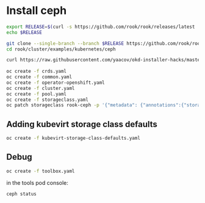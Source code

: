 # Install ceph

``` bash
export RELEASE=$(curl -s https://github.com/rook/rook/releases/latest  | grep -o "v[0-9]\.[0-9]*\.[0-9]*")
echo $RELEASE

git clone --single-branch --branch $RELEASE https://github.com/rook/rook.git
cd rook/cluster/examples/kubernetes/ceph

curl https://raw.githubusercontent.com/yaacov/okd-installer-hacks/master/ceph/storageclass.yaml > storageclass.yaml
 
oc create -f crds.yaml
oc create -f common.yaml
oc create -f operator-openshift.yaml
oc create -f cluster.yaml
oc create -f pool.yaml
oc create -f storageclass.yaml
oc patch storageclass rook-ceph -p '{"metadata": {"annotations":{"storageclass.kubernetes.io/is-default-class":"true"}}}'
```

## Adding kubevirt storage class defaults

``` bash
oc create -f kubevirt-storage-class-defaults.yaml
```

## Debug

``` bash
oc create -f toolbox.yaml
```

in the tools pod console:

``` bash
ceph status
```
